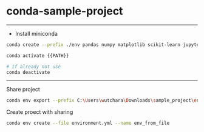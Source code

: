 # conda-sample-project

---

- Install miniconda
```bash
conda create --prefix ./env pandas numpy matplotlib scikit-learn jupyter

conda activate {{PATH}}

# If already not use
conda deactivate
```

---

Share project
```bash
conda env export --prefix C:\Users\wutchara\Downloads\sample_project\env > environment.yml
```

Create proect with sharing
```bash
conda env create --file environment.yml --name env_from_file
```
